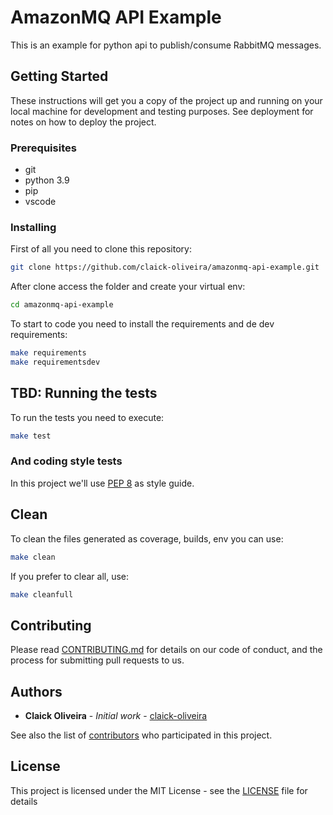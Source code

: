 # AmazonMQ API Example

This is an example for python api to publish/consume RabbitMQ messages.

## Getting Started

These instructions will get you a copy of the project up and running on your local machine for development and testing purposes. See deployment for notes on how to deploy the project.

### Prerequisites

- git
- python 3.9
- pip
- vscode

### Installing

First of all you need to clone this repository:

``` bash
git clone https://github.com/claick-oliveira/amazonmq-api-example.git
```

After clone access the folder and create your virtual env:

``` bash
cd amazonmq-api-example
```

To start to code you need to install the requirements and de dev requirements:

``` bash
make requirements
make requirementsdev
```

## TBD: Running the tests

To run the tests you need to execute:

``` bash
make test
```

### And coding style tests

In this project we'll use [PEP 8](https://www.python.org/dev/peps/pep-0008/) as style guide.

## Clean

To clean the files generated as coverage, builds, env you can use:

``` bash
make clean
```

If you prefer to clear all, use:

```bash
make cleanfull
```

## Contributing

Please read [CONTRIBUTING.md](https://github.com/claick-oliveira/amazonmq-api-example/blob/main/CONTRIBUTING.md) for details on our code of conduct, and the process for submitting pull requests to us.

## Authors

- **Claick Oliveira** - *Initial work* - [claick-oliveira](https://github.com/claick-oliveira)

See also the list of [contributors](https://github.com/claick-oliveira/python-api-example/contributors) who participated in this project.

## License

This project is licensed under the MIT License - see the [LICENSE](LICENSE) file for details
